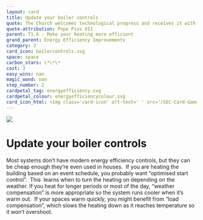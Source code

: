 ```yaml
---
layout: card
title: Update your boiler controls
quote: The Church welcomes technological progress and receives it with love
quote-attribution: Pope Pius XII
parent: T1.6 - Make your heating more efficient
grand_parent: Energy Efficiency Improvements 
category: 2
card_icon: boilercontrols.svg
space: space
carbon_stars: \*\*\*
cost: 3
easy_wins: nan
magic_wand: nan
step_number: 2
cardpetal_tag: energyefficiency.svg
cardpetal_colour: energyefficiencycolour.svg
card_icon_html: <img class='card-icon' alt-text=' ' src='/SEC-Card-Game/graphics/card_icons/boilercontrols.svg'>
---
```


<img class='card-icon' alt-text=' ' src='/SEC-Card-Game/graphics/card_icons/boilercontrols.svg'>
<h1>Update your boiler controls</h1>

<p>Most systems don’t have modern energy efficiency controls, but they can be cheap enough they’re even used in houses.  If you are heating the building based on an event schedule, you probably want “optimised start control”.  This  learns when to turn the heating on depending on the weather. If you heat for longer periods or most of the day, “weather compensation” is more appropriate so the system runs cooler when it’s warm out.  If your spaces warm quickly, you might benefit from “load compensation”, which slows the heating down as it reaches temperature so it won’t overshoot.</p> 

